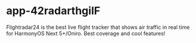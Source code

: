 # app-42radarthgilF
Flightradar24 is the best live flight tracker that shows air traffic in real time for HarmonyOS Next 5+/Oniro. Best coverage and cool features! 
